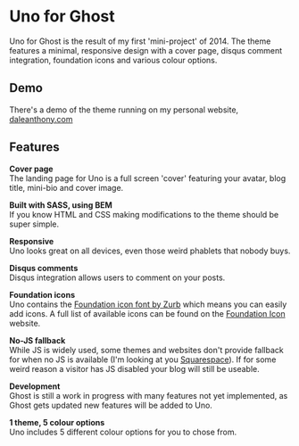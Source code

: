 # Uno for Ghost


Uno for Ghost is the result of my first 'mini-project' of 2014. The theme features a minimal, responsive design with a cover page, disqus comment integration, foundation icons and various colour options.


## Demo  
There's a demo of the theme running on my personal website, [daleanthony.com](http://daleanthony.com)


## Features

**Cover page**  
The landing page for Uno is a full screen 'cover' featuring your avatar, blog title, mini-bio and cover image. 

**Built with SASS, using BEM**  
If you know HTML and CSS making modifications to the theme should be super simple.

**Responsive**  
Uno looks great on all devices, even those weird phablets that nobody buys.

**Disqus comments**  
Disqus integration allows users to comment on your posts.

**Foundation icons**  
Uno contains the [Foundation icon font by Zurb](http://zurb.com/playground/foundation-icon-fonts-3) which means you can easily add icons. A full list of available icons can be found on the [Foundation Icon](http://zurb.com/playground/foundation-icon-fonts-3) website.

**No-JS fallback**  
While JS is widely used, some themes and websites don't provide fallback for when no JS is available (I'm looking at you [Squarespace](http://blog.squarespace.com/)). If for some weird reason a visitor has JS disabled your blog will still be useable.

**Development**  
Ghost is still a work in progress with many features not yet implemented, as Ghost gets updated new features will be added to Uno.

**1 theme, 5 colour options**  
Uno includes 5 different colour options for you to chose from.
